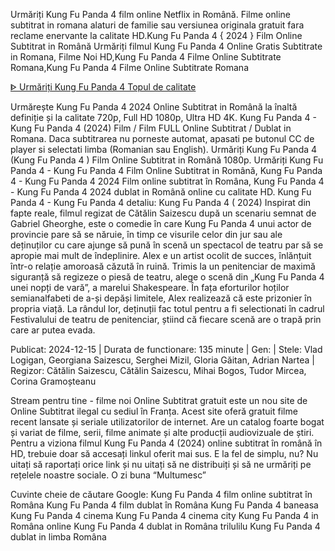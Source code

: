Urmăriți Kung Fu Panda 4 film online Netflix in Română. Filme online subtitrat in romana alaturi de familie sau versiunea originala gratuit fara reclame enervante la calitate HD.Kung Fu Panda 4 { 2024 } Film Online Subtitrat in Română
Urmăriți filmul Kung Fu Panda 4 Online Gratis Subtitrate in Romana, Filme Noi HD,Kung Fu Panda 4 Filme Online Subtitrate Romana,Kung Fu Panda 4 Filme Online Subtitrate Romana

[ᐈ Urmăriți Kung Fu Panda 4 Topul de calitate]( https://awiw.cairmovies.top/ro/movie/1011985/kung-fu-panda-4)

Urmărește Kung Fu Panda 4 2024 Online Subtitrat in Română la înaltă definiție și la calitate 720p, Full HD 1080p, Ultra HD 4K.
Kung Fu Panda 4 - Kung Fu Panda 4 (2024) Film / Film FULL Online Subtitrat / Dublat in Romana. Daca subtitrarea nu porneste automat, apasati pe butonul CC de player si selectati limba (Romanian sau English). Urmăriți Kung Fu Panda 4 (Kung Fu Panda 4 ) Film Online Subtitrat in Română 1080p.
Urmăriți Kung Fu Panda 4 - Kung Fu Panda 4 Film Online Subtitrat in Română, Kung Fu Panda 4 - Kung Fu Panda 4 2024 Film online subtitrat în Româna, Kung Fu Panda 4 - Kung Fu Panda 4 2024 dublat in Română online cu calitate HD.
Kung Fu Panda 4 - Kung Fu Panda 4 detaliu:
Kung Fu Panda 4 ( 2024) Inspirat din fapte reale, filmul regizat de Cătălin Saizescu după un scenariu semnat de Gabriel Gheorghe, este o comedie în care Kung Fu Panda 4 unui actor de provincie pare să se năruie, în timp ce visurile celor din jur sau ale deținuților cu care ajunge să pună în scenă un spectacol de teatru par să se apropie mai mult de îndeplinire.
Alex e un artist ocolit de succes, înlănțuit într-o relație amoroasă căzută în ruină. Trimis la un penitenciar de maximă siguranță să regizeze o piesă de teatru, alege o scenă din „Kung Fu Panda 4 unei nopți de vară”, a marelui Shakespeare. În fața eforturilor hoților semianalfabeti de a-și depăși limitele, Alex realizează că este prizonier în propria viață. La rândul lor, deținuții fac totul pentru a fi selectionati în cadrul Festivalului de teatru de penitenciar, știind că fiecare scenă are o trapă prin care ar putea evada.

Publicat: 2024-12-15 | Durata de functionare: 135 minute | Gen: | Stele: Vlad Logigan, Georgiana Saizescu, Serghei Mizil, Gloria Găitan, Adrian Nartea | Regizor: Cătălin Saizescu, Cătălin Saizescu, Mihai Bogos, Tudor Mircea, Corina Gramoșteanu

Stream pentru tine - filme noi Online Subtitrat gratuit este un nou site de Online Subtitrat ilegal cu sediul în Franța. Acest site oferă gratuit filme recent lansate și seriale utilizatorilor de internet. Are un catalog foarte bogat și variat de filme, serii, filme animate și alte producții audiovizuale de știri.
Pentru a viziona filmul Kung Fu Panda 4 (2024) online subtitrat în română în HD, trebuie doar să accesați linkul oferit mai sus. E la fel de simplu, nu?
Nu uitați să raportați orice link și nu uitați să ne distribuiți și să ne urmăriți pe rețelele noastre sociale.
O zi buna “Multumesc”

Cuvinte cheie de căutare Google:
Kung Fu Panda 4 film online subtitrat în Româna
Kung Fu Panda 4 film dublat în Româna
Kung Fu Panda 4 baneasa
Kung Fu Panda 4 cinema
Kung Fu Panda 4 cinema city
Kung Fu Panda 4 in Româna online
Kung Fu Panda 4 dublat in Româna trilulilu
Kung Fu Panda 4 dublat in limba Româna
